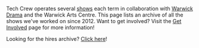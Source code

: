 Tech Crew operates several [shows](/wiki/warwick-drama/shows) each term in collaboration with
[Warwick Drama](/wiki/warwick-drama) and the Warwick Arts Centre. This page lists an archive of all the shows we've
worked on since 2012. Want to get involved? Visit the [Get Involved](/opportunities) page for more information!

Looking for the hires archive? [Click here](/hires/archive)!
